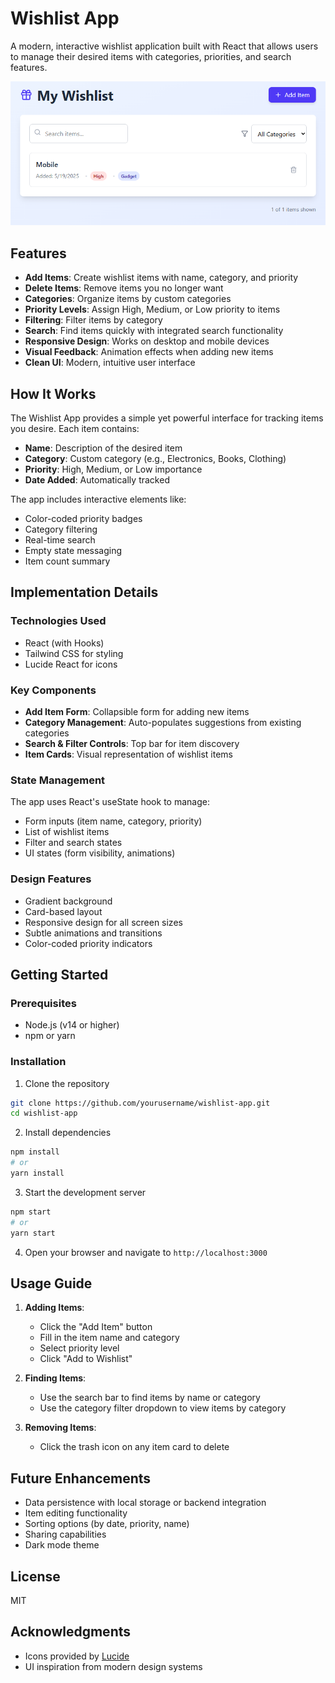 # Wishlist App

A modern, interactive wishlist application built with React that allows users to manage their desired items with categories, priorities, and search features.

![Wishlist App Screenshot](public/WishListApp.png)

## Features

- **Add Items**: Create wishlist items with name, category, and priority
- **Delete Items**: Remove items you no longer want
- **Categories**: Organize items by custom categories
- **Priority Levels**: Assign High, Medium, or Low priority to items
- **Filtering**: Filter items by category
- **Search**: Find items quickly with integrated search functionality
- **Responsive Design**: Works on desktop and mobile devices
- **Visual Feedback**: Animation effects when adding new items
- **Clean UI**: Modern, intuitive user interface

## How It Works

The Wishlist App provides a simple yet powerful interface for tracking items you desire. Each item contains:

- **Name**: Description of the desired item
- **Category**: Custom category (e.g., Electronics, Books, Clothing)
- **Priority**: High, Medium, or Low importance
- **Date Added**: Automatically tracked

The app includes interactive elements like:
- Color-coded priority badges
- Category filtering
- Real-time search
- Empty state messaging
- Item count summary

## Implementation Details

### Technologies Used

- React (with Hooks)
- Tailwind CSS for styling
- Lucide React for icons

### Key Components

- **Add Item Form**: Collapsible form for adding new items
- **Category Management**: Auto-populates suggestions from existing categories
- **Search & Filter Controls**: Top bar for item discovery
- **Item Cards**: Visual representation of wishlist items

### State Management

The app uses React's useState hook to manage:
- Form inputs (item name, category, priority)
- List of wishlist items
- Filter and search states
- UI states (form visibility, animations)

### Design Features

- Gradient background
- Card-based layout
- Responsive design for all screen sizes
- Subtle animations and transitions
- Color-coded priority indicators

## Getting Started

### Prerequisites

- Node.js (v14 or higher)
- npm or yarn

### Installation

1. Clone the repository
```bash
git clone https://github.com/yourusername/wishlist-app.git
cd wishlist-app
```

2. Install dependencies
```bash
npm install
# or
yarn install
```

3. Start the development server
```bash
npm start
# or
yarn start
```

4. Open your browser and navigate to `http://localhost:3000`

## Usage Guide

1. **Adding Items**:
   - Click the "Add Item" button
   - Fill in the item name and category
   - Select priority level
   - Click "Add to Wishlist"

2. **Finding Items**:
   - Use the search bar to find items by name or category
   - Use the category filter dropdown to view items by category

3. **Removing Items**:
   - Click the trash icon on any item card to delete

## Future Enhancements

- Data persistence with local storage or backend integration
- Item editing functionality
- Sorting options (by date, priority, name)
- Sharing capabilities
- Dark mode theme

## License

MIT

## Acknowledgments

- Icons provided by [Lucide](https://lucide.dev/)
- UI inspiration from modern design systems